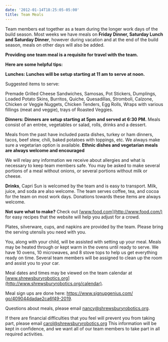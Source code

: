 ```yaml
---
date: '2012-01-14T18:25:05-05:00'
title: Team Meals
---
```


Team members eat together as a team during the longer work days of the build season. Most weeks we have meals on **Friday Dinner, Saturday Lunch and Saturday Dinner**, however during vacation and at the end of the build season, meals on other days will also be added.

**Providing one team meal is a requisite for travel with the team.**

**Here are some helpful tips:**

**Lunches: Lunches will be setup starting at 11 am to serve at noon.**

Suggested items to serve:

Premade Grilled Cheese Sandwiches, Samosas, Pot Stickers, Dumplings, Loaded Potato Skins, Burritos, Quiche, Quesadillas, Stromboli, Calzone, Chicken or Veggie Nuggets, Chicken Tenders, Egg Rolls, Wraps with various fillings (meat and veggie), trays of Roasted Veggies.

**Dinners: Dinners are setup starting at 5pm and served at 6:30 PM.** Meals consist of an entrée, vegetables or salad, rolls, drinks and a dessert.

Meals from the past have included pasta dishes, turkey or ham dinners, tacos, beef stew, chili, baked potatoes with toppings, etc. We always make sure a vegetarian option is available. **Ethnic dishes and vegetarian meals are always welcome and encouraged**

We will relay any information we receive about allergies and what is necessary to keep team members safe. You may be asked to make several portions of a meal without onions, or several portions without milk or cheese.

**Drinks**, Capri Sun is welcomed by the team and is easy to transport. Milk, juice, and soda are also welcome. The team serves coffee, tea, and cocoa for the team on most work days. Donations towards these items are always welcome.

**Not sure what to make?** Check out [www.food.com](http://www.food.com/) for easy recipes that the website will help you adjust for a crowd.

Plates, silverware, cups, and napkins are provided by the team. Please bring the serving utensils you need with you.

You, along with your child, will be assisted with setting up your meal. Meals may be heated through or kept warm in the ovens until ready to serve. We have 10 ovens, 10 microwaves, and 8 stove tops to help us get everything ready on time. Several team members will be assigned to clean up the room and assist you to your car.

Meal dates and times may be viewed on the team calendar at [www.shrewsburyrobotics.org](http://www.shrewsburyrobotics.org/calendar).

Meal sign ups are done here: [ https://www.signupgenius.com/<wbr></wbr>go/409044dadae2ca6f49-2019](https://www.signupgenius.com/go/409044dadae2ca6f49-2019).

Questions about meals, please email <nancy@shrewsburyrobotics.org>.

If there are financial difficulties that you feel will prevent you from taking part, please email <carol@shrewsburyrobotics.org> This information will be kept in confidence, and we want all of our team members to take part in all required activities.
